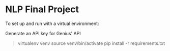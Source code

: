 # NLP Final Project

To set up and run with a virtual environment:

Generate an API key for Genius' API

> virtualenv venv
> source venv/bin/activate
> pip install -r requirements.txt